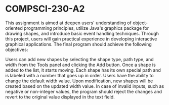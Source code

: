 # COMPSCI-230-A2
This assignment is aimed at deepen users' understanding of object-oriented programming principles, utilize Java's graphics package for drawing shapes, and introduce basic event handling techniques. Through this project, users will gain practical experience in developing interactive graphical applications. The final program should achieve the following objectives:

Users can add new shapes by selecting the shape type, path type, and width from the Tools panel and clicking the Add button. 
Once a shape is added to the list, it starts moving. Each shape has its own special path and is labeled with a number that goes up in order.
Users have the ability to change the default width value. Upon modification, new shapes will be created based on the updated width value. In case of invalid inputs, such as negative or non-integer values, the program should reject the changes and revert to the original value displayed in the text field.
